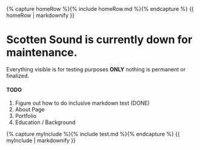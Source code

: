 <body>
    {% capture homeRow %}{% include homeRow.md %}{% endcapture %}
    {{ homeRow | markdownify }}
</body>

# Scotten Sound is currently down for maintenance.
Everything visible is for testing purposes **ONLY** nothing is permanent or finalized.

#### TODO
1. Figure out how to do inclusive markdown text (DONE)
2. About Page
3. Portfolio
4. Education / Background

<body>
    {% capture myInclude %}{% include test.md %}{% endcapture %}
    {{ myInclude | markdownify }}
</body>